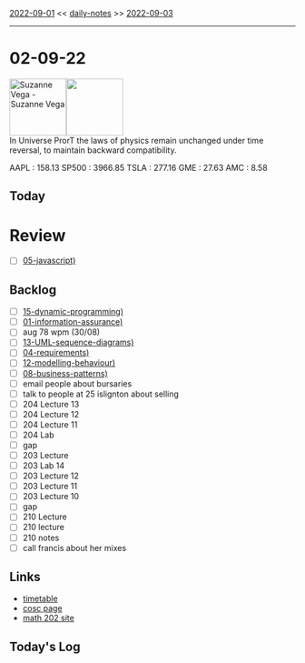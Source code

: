 [2022-09-01](daily_notes/2022-09-01) << [daily-notes](notes/daily-notes.md) >> [2022-09-03](daily_notes/2022-09-03)

---
# 02-09-22
<a href='spotify:album:5cboZA5AxA9fc6F1gp818q'><img src='https://i.scdn.co/image/ab67616d0000b27327f61821bfc093f9f59acb48' alt='Suzanne Vega - Suzanne Vega' height=100></a><img src='https://imgs.xkcd.com/comics/universe_price_tiers.png' height=100>
<br>In Universe ProrT the laws of physics remain unchanged under time reversal, to maintain backward compatibility.

AAPL : 158.13 
SP500 : 3966.85 
TSLA : 277.16
GME : 27.63
AMC : 8.58

## Today


# Review
- [ ] [05-javascript)](notes/05-javascript.md)

## Backlog
- [ ] [15-dynamic-programming)](notes/15-dynamic-programming.md)
- [ ] [01-information-assurance)](notes/01-information-assurance.md)
- [ ] aug 78 wpm (30/08)
- [ ] [13-UML-sequence-diagrams)](notes/13-UML-sequence-diagrams.md)
- [ ] [04-requirements)](notes/04-requirements.md)
- [ ] [12-modelling-behaviour)](notes/12-modelling-behaviour.md)
- [ ] [08-business-patterns)](notes/08-business-patterns.md)
- [ ] email people about bursaries
- [ ] talk to people at 25 islignton about selling
- [ ] 204 Lecture 13
- [ ] 204 Lecture 12
- [ ] 204 Lecture 11
- [ ] 204 Lab
- [ ] gap
- [ ] 203 Lecture
- [ ] 203 Lab 14
- [ ] 203 Lecture 12
- [ ] 203 Lecture 11
- [ ] 203 Lecture 10
- [ ] gap
- [ ] 210 Lecture 
- [ ] 210 lecture
- [ ] 210 notes
- [ ] call francis about her mixes

## Links
- [timetable](https://i.imgur.com/9ghbvAG.png)
- [cosc page](https://cosc203.cspages.otago.ac.nz)
- [math 202 site](https://www.maths.otago.ac.nz/?resOLAF)

## Today's Log